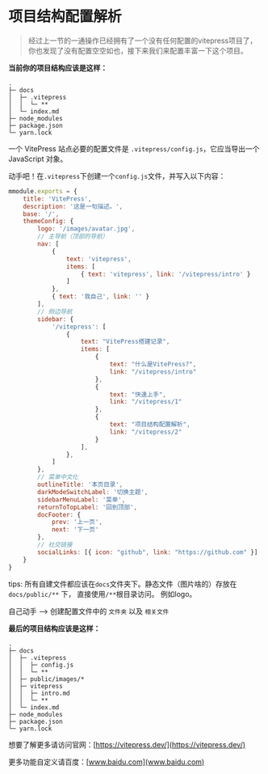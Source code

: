 # 项目结构配置解析
> 经过上一节的一通操作已经拥有了一个没有任何配置的vitepress项目了，你也发现了没有配置空空如也，接下来我们来配置丰富一下这个项目。

**当前你的项目结构应该是这样：**
```shell
.
├─ docs
│  ├─ .vitepress
│  │  └─ **
│  └─ index.md
├─ node_modules
├─ package.json
└─ yarn.lock
```

一个 VitePress 站点必要的配置文件是 `.vitepress/config.js`，它应当导出一个 JavaScript 对象。

动手吧！在`.vitepress`下创建一个`config.js`文件，并写入以下内容：

```js
mmodule.exports = {
    title: 'VitePress',
    description: '这是一句描述。',
    base: '/',
    themeConfig: {
        logo: '/images/avatar.jpg',
        // 主导航（顶部的导航）
        nav: [
            {
                text: 'vitepress',
                items: [
                    { text: 'vitepress', link: '/vitepress/intro' }
                ]
            },
            { text: '我自己', link: '' }
        ],
        // 侧边导航
        sidebar: {
            '/vitepress': [
                {
                    text: "VitePress搭建记录",
                    items: [
                        {
                            text: "什么是VitePress?",
                            link: "/vitepress/intro"
                        },
                        {
                            text: "快速上手",
                            link: "/vitepress/1"
                        },
                        {
                            text: "项目结构配置解析",
                            link: "/vitepress/2"
                        }
                    ],
                },
            ]
        },
        // 菜单中文化
        outlineTitle: '本页目录',
        darkModeSwitchLabel: '切换主题',
        sidebarMenuLabel: '菜单',
        returnToTopLabel: '回到顶部',
        docFooter: {
            prev: '上一页',
            next: '下一页'
        },
        // 社交链接
        socialLinks: [{ icon: "github", link: "https://github.com" }]
    }
}


```

tips: 所有自建文件都应该在`docs`文件夹下。静态文件（图片啥的）存放在 `docs/public/**` 下， 直接使用`/**`根目录访问。 例如logo。

自己动手 --> 创建配置文件中的 `文件夹` 以及 `相关文件`

**最后的项目结构应该是这样：**
```shell
.
├─ docs
│  ├─ .vitepress
│  │  ├─ config.js
│  │  └─ **
│  ├─ public/images/*
│  ├─ vitepress
│  │  ├─ intro.md
│  │  └─ ** 
│  └─ index.md
├─ node_modules
├─ package.json
└─ yarn.lock
```

想要了解更多请访问官网：[https://vitepress.dev/](https://vitepress.dev/)

更多功能自定义请百度：[www.baidu.com](www.baidu.com)
